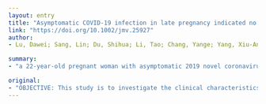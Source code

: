 ```yaml
---
layout: entry
title: "Asymptomatic COVID-19 infection in late pregnancy indicated no vertical transmission"
link: "https://doi.org/10.1002/jmv.25927"
author:
- Lu, Dawei; Sang, Lin; Du, Shihua; Li, Tao; Chang, Yange; Yang, Xiu-An

summary:
- "a 22-year-old pregnant woman with asymptomatic 2019 novel coronavirus disease (COVID-19) infection was admitted to our hospital on Feb 11, 2020. Clinical data including laboratory test results and chest computed tomography scanning were collected and reviewed. Diagnosis was made and a female baby was delivered uneventfully."

original:
- "OBJECTIVE: This study is to investigate the clinical characteristics of late pregnancy with asymptomatic 2019 novel coronavirus disease (COVID-19) infection, evaluate the outcome of maternal and fetal prognosis, and identify the evidence of intrauterine vertical transmission. METHODS: A 22 years old pregnant woman with asymptomatic COVID-19 infection who was admitted to our hospital on Feb 11, 2020 was enrolled in this study. Clinical data including laboratory test results and chest computed tomography (CT) scanning were collected and reviewed. RESULTS: Diagnosis of late pregnancy with asymptomatic COVID-19 infection was made. Lumbar anesthesia for cesarean section was performed and a female baby was delivered uneventfully, with the Apgar score of 9-10 points. Three times of COVID-19 nucleic acid test for the baby was negative after delivery. The puerpera returned to normal after the operation and two times of throat swab COVID-19 nucleic acid test were all negative after antiviral therapy. CONCLUSION: We reported an asymptomatic COVID-19 pregnant woman with detailed clinical information and our result indicated that for late pregnant women with asymptomatic COVID-19 infection, there might be no intrauterine infection caused by vertical transmission. This article is protected by copyright. All rights reserved."
---
```


